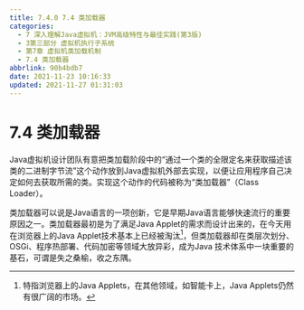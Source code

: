 ```yaml
---
title: 7.4.0 7.4 类加载器
categories: 
  - 7 深入理解Java虛拟机：JVM高级特性与最佳实践(第3版)
  - 3第三部分 虚拟机执行子系统
  - 第7章 虚拟机类加载机制
  - 7.4 类加载器
abbrlink: 90b4bdb7
date: 2021-11-23 10:16:33
updated: 2021-11-27 01:31:03
---
```

# 7.4 类加载器
Java虚拟机设计团队有意把类加载阶段中的“通过一个类的全限定名来获取描述该类的二进制字节流”这个动作放到Java虚拟机外部去实现，以便让应用程序自己决定如何去获取所需的类。实现这个动作的代码被称为“类加载器”（Class Loader）。

类加载器可以说是Java语言的一项创新，它是早期Java语言能够快速流行的重要原因之一。类加载器最初是为了满足Java Applet的需求而设计出来的，在今天用在浏览器上的Java Applet技术基本上已经被淘汰[^1]，但类加载器却在类层次划分、OSGi、程序热部署、代码加密等领域大放异彩，成为Java 技术体系中一块重要的基石，可谓是失之桑榆，收之东隅。

[^1]: 特指浏览器上的Java Applets，在其他领域，如智能卡上，Java Applets仍然有很广阔的市场。
